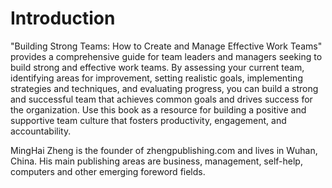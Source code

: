 # Introduction

"Building Strong Teams: How to Create and Manage Effective Work Teams" provides a comprehensive guide for team leaders and managers seeking to build strong and effective work teams. By assessing your current team, identifying areas for improvement, setting realistic goals, implementing strategies and techniques, and evaluating progress, you can build a strong and successful team that achieves common goals and drives success for the organization. Use this book as a resource for building a positive and supportive team culture that fosters productivity, engagement, and accountability.

MingHai Zheng is the founder of zhengpublishing.com and lives in Wuhan, China. His main publishing areas are business, management, self-help, computers and other emerging foreword fields.
